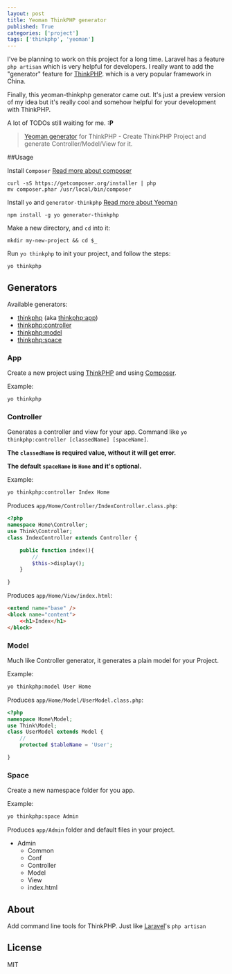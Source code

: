 ```yaml
---
layout: post
title: Yeoman ThinkPHP generator
published: True
categories: ['project']
tags: ['thinkphp', 'yeoman']
---
```

<!-- more -->

I've be planning to work on this project for a long time. Laravel has a feature `php artisan` which is very helpful for developers. I really want to add the "generator" feature for [ThinkPHP](https://github.com/liu21st/thinkphp). which is a very popular framework in China.

Finally, this yeoman-thinkphp generator came out. It's just a preview version of my idea but it's really cool and somehow helpful for your development with ThinkPHP.

A lot of TODOs still waiting for me. **:P**

> [Yeoman generator](https://github.com/discountry/generator-thinkphp) for ThinkPHP - Create ThinkPHP Project and generate Controller/Model/View for it.


##Usage

Install `Composer` [Read more about composer](https://getcomposer.org/)

```
curl -sS https://getcomposer.org/installer | php
mv composer.phar /usr/local/bin/composer
```


Install `yo` and `generator-thinkphp` [Read more about Yeoman](http://yeoman.io/)

```
npm install -g yo generator-thinkphp
```

Make a new directory, and `cd` into it:

```
mkdir my-new-project && cd $_
```

Run `yo thinkphp` to init your project, and follow the steps:

```
yo thinkphp
```

## Generators

Available generators:

* [thinkphp](#app) (aka [thinkphp:app](#app))
* [thinkphp:controller](#controller)
* [thinkphp:model](#model)
* [thinkphp:space](#space)

### App

Create a new project using [ThinkPHP](https://github.com/liu21st/thinkphp) and using [Composer](https://getcomposer.org/).

Example:

```bash
yo thinkphp
```

### Controller

Generates a controller and view for your app. Command like `yo thinkphp:controller [classedName] [spaceName]`.

**The `classedName` is required value, without it will get error.**

**The default `spaceName` is `Home` and it's optional.**

Example:

```bash
yo thinkphp:controller Index Home
```

Produces `app/Home/Controller/IndexController.class.php`:

```php
<?php
namespace Home\Controller;
use Think\Controller;
class IndexController extends Controller {

    public function index(){
    	//
        $this->display();
    }

}
```

Produces `app/Home/View/index.html`:

```html
<extend name="base" />
<block name="content">
	<<h1>Index</h1>
</block>
```

### Model

Much like Controller generator, it generates a plain model for your Project.

Example:

```bash
yo thinkphp:model User Home
```

Produces `app/Home/Model/UserModel.class.php`:

```php
<?php
namespace Home\Model;
use Think\Model;
class UserModel extends Model {
	//
    protected $tableName = 'User'; 

}
```

### Space

Create a new namespace folder for you app.

Example:

```bash
yo thinkphp:space Admin
```

Produces `app/Admin` folder and default files in your project.

* Admin 
	* Common
	* Conf 
	* Controller 
	* Model 
	* View 
	* index.html

## About 

Add command line tools for ThinkPHP. Just like [Laravel](http://laravel.com)'s `php artisan`

## License

MIT
